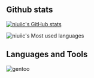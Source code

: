 ## Github stats

[![niuiic's GitHub stats](https://github-readme-stats.vercel.app/api?username=niuiic)](https://github.com/anuraghazra/github-readme-stats)

![niuiic's Most used languages](https://github-readme-stats.vercel.app/api/top-langs/?username=niuiic&layout=compact&hide_border=true&langs_count=10)

## Languages and Tools

![gentoo](https://img.shields.io/badge/Gentoo-54487A?style=for-the-badge&logo=gentoo&logoColor=white)
